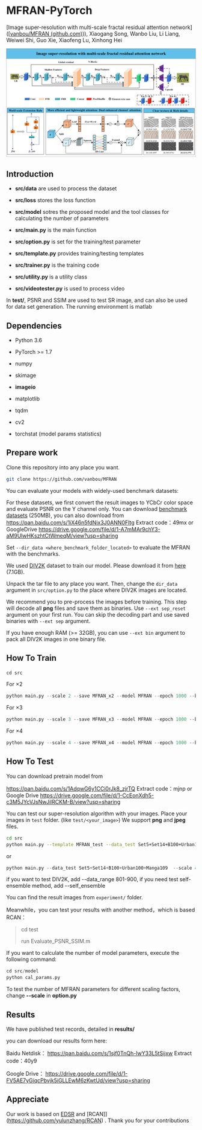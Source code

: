 # MFRAN-PyTorch

[Image super-resolution with multi-scale fractal residual attention network]([[vanbou/MFRAN (github.com)](https://github.com/vanbou/MFRAN))), Xiaogang Song, Wanbo Liu, Li Liang, Weiwei Shi, Guo Xie, Xiaofeng Lu, Xinhong Hei

![Graphical abstract](results/Graphical_abstract.png)

## Introduction

- **src/data** are used to process the dataset

- **src/loss** stores the loss function
- **src/model** sotres the proposed model and the tool classes for calculating the number of parameters
- **src/main.py** is the main function
- **src/option.py** is set for the training/test parameter
- **src/template.py** provides training/testing templates
- **src/trainer.py** is the training code
- **src/utility.py** is a utility class
- **src/videotester.py** is used to process video

In **test/**, PSNR and SSIM are used to test SR image, and can also be used for data set generation. The running environment is matlab

## Dependencies

* Python 3.6

* PyTorch >= 1.7

* numpy

* skimage

* **imageio**

* matplotlib

* tqdm

* cv2 

* torchstat (model params statistics)

  

## Prepare work
Clone this repository into any place you want.
```bash
git clone https://github.com/vanbou/MFRAN
```

You can evaluate your models with widely-used benchmark datasets:

For these datasets, we first convert the result images to YCbCr color space and evaluate PSNR on the Y channel only. You can download [benchmark datasets](https://cv.snu.ac.kr/research/EDSR/benchmark.tar) (250MB), you can also download from https://pan.baidu.com/s/1iX46n5fdNix3J0ANN0FItg Extract code：49mx
or GoogleDrive https://drive.google.com/file/d/1-A7mMAr9chY3-aM9UlwHKszhtCtWmeqM/view?usp=sharing

Set ``--dir_data <where_benchmark_folder_located>`` to evaluate the MFRAN with the benchmarks.  

We used [DIV2K](http://www.vision.ee.ethz.ch/%7Etimofter/publications/Agustsson-CVPRW-2017.pdf) dataset to train our model. Please download it from [here](https://cv.snu.ac.kr/research/EDSR/DIV2K.tar) (7.1GB).

Unpack the tar file to any place you want. Then, change the ```dir_data``` argument in ```src/option.py``` to the place where DIV2K images are located.

We recommend you to pre-process the images before training. This step will decode all **png** files and save them as binaries. Use ``--ext sep_reset`` argument on your first run. You can skip the decoding part and use saved binaries with ``--ext sep`` argument.

If you have enough RAM (>= 32GB), you can use ``--ext bin`` argument to pack all DIV2K images in one binary file.



## How  To Train

```python
cd src   
```

For ×2

```python
python main.py --scale 2 --save MFRAN_x2 --model MFRAN --epoch 1000 --batch_size 16 --patch_size 96
```

For ×3

```python
python main.py --scale 3 --save MFRAN_x3 --model MFRAN --epoch 1000 --batch_size 16 --patch_size 144
```

For ×4

```python
python main.py --scale 4 --save MFRAN_x4 --model MFRAN --epoch 1000 --batch_size 16 --patch_size 192
```



## How  To Test

You can download pretrain model from 

https://pan.baidu.com/s/1AdqwG6y1CCi0rJk8_zjrTQ 
Extract code：mjnp
or Google Drive
https://drive.google.com/file/d/1-CcEonXdh5-c3M5JYcVJsNwJilRCKM-B/view?usp=sharing

You can test our super-resolution algorithm with your images. Place your images in ``test`` folder. (like ``test/<your_image>``) We support **png** and **jpeg** files.

```bash
cd src    
python main.py --template MFRAN_test --data_test Set5+Set14+B100+Urban100+Manga109 --save MFRAN_x2_result --pre_train weight/MFRAN-2x.pt
```

or

```python
python main.py --data_test Set5+Set14+B100+Urban100+Manga109  --scale 4 --pre_train 'pretrain model path' --test_only  --chop
```

if you want to test DIV2K, add --data_range 801-900, if you need test self-ensemble method, add --self_ensemble

You can find the result images from ```experiment/``` folder.

Meanwhile，you can test your results with another method，which is based RCAN：

> cd test
>
> run Evaluate_PSNR_SSIM.m

If you want to calculate the number of model parameters, execute the following command:

```python
cd src/model
python cal_params.py
```

To test the number of MFRAN parameters for different scaling factors, change  **--scale** in **option.py**

## Results

We have published test records, detailed in **results/**

you can download our results form here:

Baidu Netdisk：
https://pan.baidu.com/s/1sjf0TnQh-IwY33L5tSijxw 
Extract code：40y9

Google Drive：
https://drive.google.com/file/d/1-FV5AE7yGiqcPbvjk5iGLLEwM6zKwtUd/view?usp=sharing


## Appreciate

Our work is based on [EDSR](https://github.com/sanghyun-son/EDSR-PyTorch) and [RCAN]](https://github.com/yulunzhang/RCAN) . Thank you for your contributions
